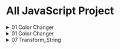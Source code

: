 # All JavaScript Project
<details >
<summary>01 Color Changer</summary>
<br>
Waaa, you see me. I thought I would be hidden ;p .
</details>
<details >
<summary>01 Color Changer</summary>

Waaa, you see me. I thought I would be hidden ;p .
</details>
<details >
<summary>07 Transform_String</summary>
<br>
https://github.com/user-attachments/assets/9027ad8e-0dbc-4127-83e7-08f3abb0106d
  <br>
  
### Get Source Code
[Open Source Code](https://github.com/KanchanCS/js-project/tree/main/07_String_Transform)

</details>








